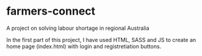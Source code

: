 # farmers-connect
A project on solving labour shortage in regional Australia

In the first part of this project, I have used HTML, SASS and JS to create an home page (index.html) with login and registretiation buttons.
